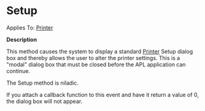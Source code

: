 




<h1 class="heading"><span class="name">Setup</span></h1>

Applies To: [Printer](../a-z/printer.md)


**Description**


This method causes the system to display a standard [Printer](../a-z/printer.md) Setup dialog box and thereby allows the user to alter the printer settings. This is a "modal" dialog box that must be closed before the APL application can continue.


The Setup method is niladic.


If you attach a callback function to this event and have it return a value of 0, the dialog box will not appear.



